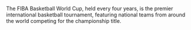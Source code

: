 The FIBA Basketball World Cup, held every four years, is the premier international basketball tournament, featuring national teams from around the world competing for the championship title.
